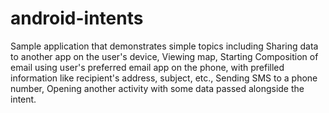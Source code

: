 # android-intents

Sample application that demonstrates simple topics including
    Sharing data to another app on the user's device,
    Viewing map,
    Starting Composition of email using user's preferred email app on the phone, with prefilled information like recipient's address, subject, etc.,
    Sending SMS to a phone number,
    Opening another activity with some data passed alongside the intent.
